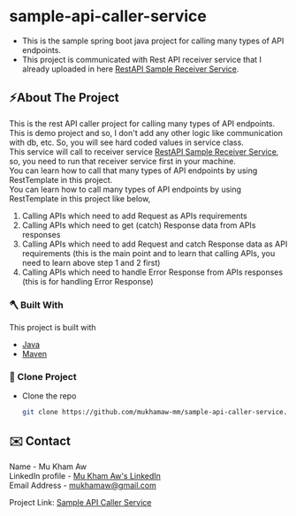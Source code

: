 # sample-api-caller-service
<!-- PROJECT SHIELDS -->

* This is the sample spring boot java project for calling many types of API endpoints.
* This project is communicated with Rest API receiver service that I already uploaded in here [RestAPI Sample Receiver Service](https://github.com/yewin-mm/restapi-sample-receiver-service).


<a name="about-the-project"></a>
## ⚡️About The Project
This is the rest API caller project for calling many types of API endpoints. <br>
This is demo project and so, I don't add any other logic like communication with db, etc.
So, you will see hard coded values in service class. <br>
This service will call to receiver service [RestAPI Sample Receiver Service](https://github.com/yewin-mm/restapi-sample-receiver-service),
so, you need to run that receiver service first in your machine. <br>
You can learn how to call that many types of API endpoints by using RestTemplate in this project. <br>
You can learn how to call many types of API endpoints by using RestTemplate in this project like below,
1. Calling APIs which need to add Request as APIs requirements
2. Calling APIs which need to get (catch) Response data from APIs responses
3. Calling APIs which need to add Request and catch Response data as API requirements (this is the main point and to learn that calling APIs, you need to learn above step 1 and 2 first)
4. Calling APIs which need to handle Error Response from APIs responses (this is for handling Error Response)

<a name="built-with"></a>
### 🪓 Built With
This project is built with
* [Java](https://www.oracle.com/au/java/technologies/javase/javase-jdk8-downloads.html)
* [Maven](https://maven.apache.org/download.cgi)



<a name="clone-project"></a>
### 🥡 Clone Project
* Clone the repo
   ```sh
   git clone https://github.com/mukhamaw-mm/sample-api-caller-service.git


<a name="contact"></a>
## ✉️ Contact
Name - Mu Kham Aw <br> LinkedIn profile -  [Mu Kham Aw's LinkedIn](https://www.linkedin.com/in/mu-kham-aw-b12860196/)  <br> Email Address - mukhamaw@gmail.com

Project Link: [Sample API Caller Service](https://github.com/mukhamaw-mm/sample-api-caller-service)
